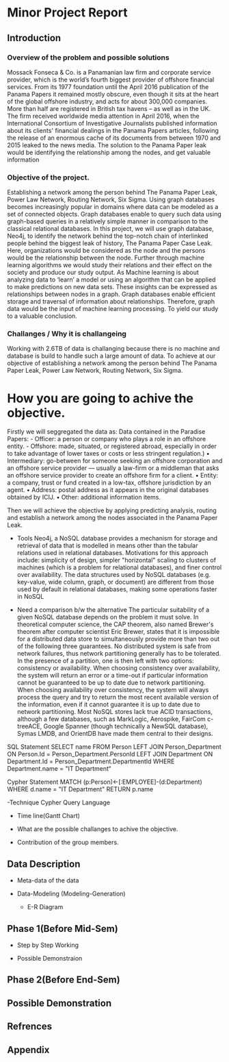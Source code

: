 # Minor Project Report

## Introduction

### Overview of the problem and possible solutions

Mossack Fonseca & Co. is a Panamanian law firm and corporate service provider, which is the world’s fourth biggest provider of offshore financial services. From its 1977 foundation until the April 2016 publication of the Panama Papers it remained mostly obscure, even though it sits at the heart of the global offshore industry, and acts for about 300,000 companies. More than half are registered in British tax havens – as well as in the UK. The firm received worldwide media attention in April 2016, when the International Consortium of Investigative Journalists published information about its clients' financial dealings in the Panama Papers articles, following the release of an enormous cache of its documents from between 1970 and 2015 leaked to the news media.
The solution to the Panama Paper leak would be identifying the relationship among the nodes, and get valuable information 

### Objective of the project.
Establishing a network among the person behind The Panama Paper Leak, Power Law Network, Routing Network, Six Sigma.
Using graph databases becomes increasingly popular in domains where data can be modeled as a set of connected objects. Graph databases enable to query such data using graph-based queries in a relatively simple manner in comparison to the classical relational databases. In this project, we will use graph database, Neo4j, to identify the network behind the top-notch chain of interlinked people behind the biggest leak of history, The Panama Paper Case Leak.
Here, organizations would be considered as the node and the persons would be the relationship between the node. Further through machine learning algorithms we would study their relations and their effect on the society and produce our study output. As Machine learning is about analyzing data to ‘learn’ a model or using an algorithm that can be applied to make predictions on new data sets.  These insights can be expressed as relationships between nodes in a graph. Graph databases enable efficient storage and traversal of information about relationships. Therefore, graph data would be the input of machine learning processing. To yield our study to a valuable conclusion.

### Challanges / Why it is challangeing

Working with 2.6TB of data is challanging because there is no machine and
database is build to handle such a large amount of data.
To achieve at our objective of establishing a network among the person behind The Panama Paper Leak, Power Law Network, Routing Network, Six Sigma.

# How you are going to achive the objective.

Firstly we will seggregated the data as:
Data contained in the Paradise Papers:
	- Officer: a person or company who plays a role in an offshore entity.
	- Offshore: made, situated, or registered abroad, especially in order to take advantage of lower taxes or costs or less stringent regulation.)
•	Intermediary: go-between for someone seeking an offshore corporation and an offshore service provider — usually a law-firm or a middleman that asks an offshore service provider to create an offshore firm for a client.
•	Entity: a company, trust or fund created in a low-tax, offshore jurisdiction by an agent.
•	Address: postal address as it appears in the original databases obtained by ICIJ.
•	Other: additional information items.

Then we will achieve the objective by applying predicting analysis, routing and establish a network among the nodes associated in the Panama Paper Leak.

- Tools
Neo4j, a NoSQL database provides a mechanism for storage and retrieval of data that is modelled in means other than the tabular relations used in relational databases. Motivations for this approach include: simplicity of design, simpler "horizontal" scaling to clusters of machines (which is a problem for relational databases), and finer control over availability. The data structures used by NoSQL databases (e.g. key-value, wide column, graph, or document) are different from those used by default in relational databases, making some operations faster in NoSQL	
	
- Need a comparison b/w the alternative 
The particular suitability of a given NoSQL database depends on the problem it must solve.     In theoretical computer science, the CAP theorem, also named Brewer's theorem after computer scientist Eric Brewer, states that it is impossible for a distributed data store to simultaneously provide more than two out of the following three guarantees.  No distributed system is safe from network failures, thus network partitioning generally has to be tolerated. In the presence of a partition, one is then left with two options: consistency or availability. When choosing consistency over availability, the system will return an error or a time-out if particular information cannot be guaranteed to be up to date due to network partitioning. When choosing availability over consistency, the system will always process the query and try to return the most recent available version of the information, even if it cannot guarantee it is up to date due to network partitioning.
Most NoSQL stores lack true ACID transactions, although a few databases, such as MarkLogic, Aerospike, FairCom c-treeACE, Google Spanner (though technically a NewSQL database), Symas LMDB, and OrientDB have made them central to their designs.

SQL Statement
SELECT name FROM Person LEFT JOIN Person_Department ON Person.Id = Person_Department.PersonId LEFT JOIN Department ON Department.Id = Person_Department.DepartmentId WHERE Department.name = "IT Department“

Cypher Statement
MATCH (p:Person)<-[:EMPLOYEE]-(d:Department) WHERE d.name = "IT Department" RETURN p.name

-Technique
Cypher Query Language

- Time line(Gantt Chart)

- What are the possible challanges to achive the objective.

- Contribution of the group members.

## Data Description

- Meta-data of the data

- Data-Modeling (Modeling-Generation)

	- E-R Diagram

## Phase 1(Before Mid-Sem)

- Step by Step Working

- Possible Demonstraion

## Phase 2(Before End-Sem)
## Possible Demonstration
## Refrences
## Appendix
